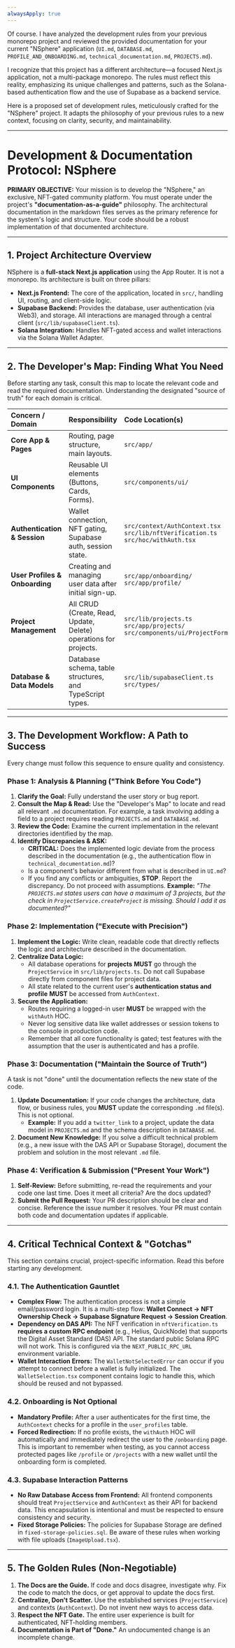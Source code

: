 ```yaml
---
alwaysApply: true
---
```

Of course. I have analyzed the development rules from your previous monorepo project and reviewed the provided documentation for your current "NSphere" application (`UI.md`, `DATABASE.md`, `PROFILE_AND_ONBOARDING.md`, `technical_documentation.md`, `PROJECTS.md`).

I recognize that this project has a different architecture—a focused Next.js application, not a multi-package monorepo. The rules must reflect this reality, emphasizing its unique challenges and patterns, such as the Solana-based authentication flow and the use of Supabase as a backend service.

Here is a proposed set of development rules, meticulously crafted for the "NSphere" project. It adapts the philosophy of your previous rules to a new context, focusing on clarity, security, and maintainability.

***

# Development & Documentation Protocol: NSphere

**PRIMARY OBJECTIVE:** Your mission is to develop the "NSphere," an exclusive, NFT-gated community platform. You must operate under the project's **"documentation-as-a-guide"** philosophy. The architectural documentation in the markdown files serves as the primary reference for the system's logic and structure. Your code should be a robust implementation of that documented architecture.

---

## 1. Project Architecture Overview

NSphere is a **full-stack Next.js application** using the App Router. It is not a monorepo. Its architecture is built on three pillars:

*   **Next.js Frontend:** The core of the application, located in `src/`, handling UI, routing, and client-side logic.
*   **Supabase Backend:** Provides the database, user authentication (via Web3), and storage. All interactions are managed through a central client (`src/lib/supabaseClient.ts`).
*   **Solana Integration:** Handles NFT-gated access and wallet interactions via the Solana Wallet Adapter.

---

## 2. The Developer's Map: Finding What You Need

Before starting any task, consult this map to locate the relevant code and read the required documentation. Understanding the designated "source of truth" for each domain is critical.

| Concern / Domain | Responsibility | Code Location(s) | Key Documentation |
|:--- |:--- |:--- |:--- |
| **Core App & Pages** | Routing, page structure, main layouts. | `src/app/` | [`technical_documentation.md`](./technical_documentation.md) |
| **UI Components** | Reusable UI elements (Buttons, Cards, Forms). | `src/components/ui/` | [`UI.md`](./UI.md) |
| **Authentication & Session** | Wallet connection, NFT gating, Supabase auth, session state. | `src/context/AuthContext.tsx`<br>`src/lib/nftVerification.ts`<br>`src/hoc/withAuth.tsx` | [`technical_documentation.md`](./technical_documentation.md)<br>[`PROFILE_AND_ONBOARDING.md`](./PROFILE_AND_ONBOARDING.md) |
| **User Profiles & Onboarding** | Creating and managing user data after initial sign-up. | `src/app/onboarding/`<br>`src/app/profile/` | [`PROFILE_AND_ONBOARDING.md`](./PROFILE_AND_ONBOARDING.md) |
| **Project Management** | All CRUD (Create, Read, Update, Delete) operations for projects. | `src/lib/projects.ts`<br>`src/app/projects/`<br>`src/components/ui/ProjectForm.tsx` | [`PROJECTS.md`](./PROJECTS.md)<br>[`DATABASE.md`](./DATABASE.md) |
| **Database & Data Models** | Database schema, table structures, and TypeScript types. | `src/lib/supabaseClient.ts`<br>`src/types/` | [`DATABASE.md`](./DATABASE.md) |

---

## 3. The Development Workflow: A Path to Success

Every change must follow this sequence to ensure quality and consistency.

### Phase 1: Analysis & Planning ("Think Before You Code")

1.  **Clarify the Goal:** Fully understand the user story or bug report.
2.  **Consult the Map & Read:** Use the "Developer's Map" to locate and read all relevant `.md` documentation. For example, a task involving adding a field to a project requires reading `PROJECTS.md` and `DATABASE.md`.
3.  **Review the Code:** Examine the current implementation in the relevant directories identified by the map.
4.  **Identify Discrepancies & ASK:**
    *   **CRITICAL:** Does the implemented logic deviate from the process described in the documentation (e.g., the authentication flow in `technical_documentation.md`)?
    *   Is a component's behavior different from what is described in `UI.md`?
    *   If you find any conflicts or ambiguities, **STOP**. Report the discrepancy. Do not proceed with assumptions. **Example:** *"The `PROJECTS.md` states users can have a maximum of 3 projects, but the check in `ProjectService.createProject` is missing. Should I add it as documented?"*

### Phase 2: Implementation ("Execute with Precision")

1.  **Implement the Logic:** Write clean, readable code that directly reflects the logic and architecture described in the documentation.
2.  **Centralize Data Logic:**
    *   All database operations for **projects** **MUST** go through the `ProjectService` in `src/lib/projects.ts`. Do not call Supabase directly from component files for project data.
    *   All state related to the current user's **authentication status and profile** **MUST** be accessed from `AuthContext`.
3.  **Secure the Application:**
    *   Routes requiring a logged-in user **MUST** be wrapped with the `withAuth` HOC.
    *   Never log sensitive data like wallet addresses or session tokens to the console in production code.
    *   Remember that all core functionality is gated; test features with the assumption that the user is authenticated and has a profile.

### Phase 3: Documentation ("Maintain the Source of Truth")

A task is not "done" until the documentation reflects the new state of the code.

1.  **Update Documentation:** If your code changes the architecture, data flow, or business rules, you **MUST** update the corresponding `.md` file(s). This is not optional.
    *   **Example:** If you add a `twitter_link` to a project, update the data model in `PROJECTS.md` and the schema description in `DATABASE.md`.
2.  **Document New Knowledge:** If you solve a difficult technical problem (e.g., a new issue with the DAS API or Supabase Storage), document the problem and solution in the most relevant `.md` file.

### Phase 4: Verification & Submission ("Present Your Work")

1.  **Self-Review:** Before submitting, re-read the requirements and your code one last time. Does it meet all criteria? Are the docs updated?
2.  **Submit the Pull Request:** Your PR description should be clear and concise. Reference the issue number it resolves. Your PR must contain both code and documentation updates if applicable.

---

## 4. Critical Technical Context & "Gotchas"

This section contains crucial, project-specific information. Read this before starting any development.

### 4.1. The Authentication Gauntlet

*   **Complex Flow:** The authentication process is not a simple email/password login. It is a multi-step flow: **Wallet Connect -> NFT Ownership Check -> Supabase Signature Request -> Session Creation**.
*   **Dependency on DAS API:** The NFT verification in `nftVerification.ts` **requires a custom RPC endpoint** (e.g., Helius, QuickNode) that supports the Digital Asset Standard (DAS) API. The standard public Solana RPC will not work. This is configured via the `NEXT_PUBLIC_RPC_URL` environment variable.
*   **Wallet Interaction Errors:** The `WalletNotSelectedError` can occur if you attempt to connect before a wallet is fully initialized. The `WalletSelection.tsx` component contains logic to handle this, which should be reused and not bypassed.

### 4.2. Onboarding is Not Optional

*   **Mandatory Profile:** After a user authenticates for the first time, the `AuthContext` checks for a profile in the `user_profiles` table.
*   **Forced Redirection:** If no profile exists, the `withAuth` HOC will automatically and immediately redirect the user to the `/onboarding` page. This is important to remember when testing, as you cannot access protected pages like `/profile` or `/projects` with a new wallet until the onboarding form is completed.

### 4.3. Supabase Interaction Patterns

*   **No Raw Database Access from Frontend:** All frontend components should treat `ProjectService` and `AuthContext` as their API for backend data. This encapsulation is intentional and must be respected to ensure consistency and security.
*   **Fixed Storage Policies:** The policies for Supabase Storage are defined in `fixed-storage-policies.sql`. Be aware of these rules when working with file uploads (`ImageUpload.tsx`).

---

## 5. The Golden Rules (Non-Negotiable)

1.  **The Docs are the Guide.** If code and docs disagree, investigate why. Fix the code to match the docs, or get approval to update the docs first.
2.  **Centralize, Don't Scatter.** Use the established services (`ProjectService`) and contexts (`AuthContext`). Do not invent new ways to access data.
3.  **Respect the NFT Gate.** The entire user experience is built for authenticated, NFT-holding members.
4.  **Documentation is Part of "Done."** An undocumented change is an incomplete change. 